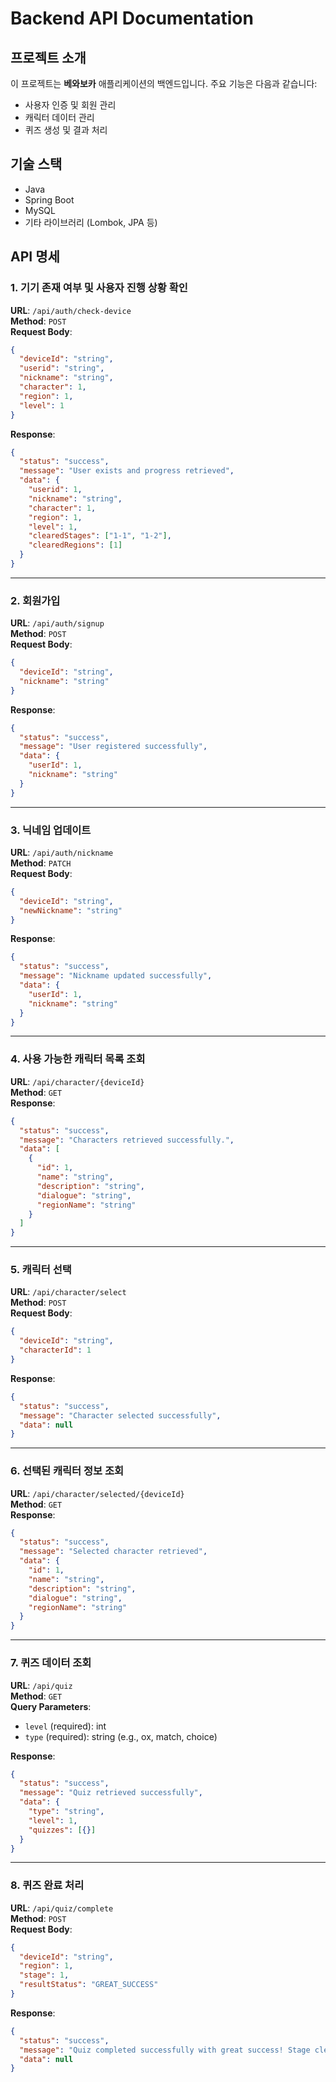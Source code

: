 
# Backend API Documentation

## 프로젝트 소개
이 프로젝트는 **베와보카** 애플리케이션의 백엔드입니다. 주요 기능은 다음과 같습니다:
- 사용자 인증 및 회원 관리
- 캐릭터 데이터 관리
- 퀴즈 생성 및 결과 처리

## 기술 스택
- Java
- Spring Boot
- MySQL
- 기타 라이브러리 (Lombok, JPA 등)

## API 명세

### 1. 기기 존재 여부 및 사용자 진행 상황 확인
**URL**: `/api/auth/check-device`  
**Method**: `POST`  
**Request Body**:
```json
{
  "deviceId": "string",
  "userid": "string",
  "nickname": "string",
  "character": 1,
  "region": 1,
  "level": 1
}
```
**Response**:
```json
{
  "status": "success",
  "message": "User exists and progress retrieved",
  "data": {
    "userid": 1,
    "nickname": "string",
    "character": 1,
    "region": 1,
    "level": 1,
    "clearedStages": ["1-1", "1-2"],
    "clearedRegions": [1]
  }
}
```
---

### 2. 회원가입
**URL**: `/api/auth/signup`  
**Method**: `POST`  
**Request Body**:
```json
{
  "deviceId": "string",
  "nickname": "string"
}
```
**Response**:
```json
{
  "status": "success",
  "message": "User registered successfully",
  "data": {
    "userId": 1,
    "nickname": "string"
  }
}
```
---

### 3. 닉네임 업데이트
**URL**: `/api/auth/nickname`  
**Method**: `PATCH`  
**Request Body**:
```json
{
  "deviceId": "string",
  "newNickname": "string"
}
```
**Response**:
```json
{
  "status": "success",
  "message": "Nickname updated successfully",
  "data": {
    "userId": 1,
    "nickname": "string"
  }
}
```
---

### 4. 사용 가능한 캐릭터 목록 조회
**URL**: `/api/character/{deviceId}`  
**Method**: `GET`  
**Response**:
```json
{
  "status": "success",
  "message": "Characters retrieved successfully.",
  "data": [
    {
      "id": 1,
      "name": "string",
      "description": "string",
      "dialogue": "string",
      "regionName": "string"
    }
  ]
}
```
---

### 5. 캐릭터 선택
**URL**: `/api/character/select`  
**Method**: `POST`  
**Request Body**:
```json
{
  "deviceId": "string",
  "characterId": 1
}
```
**Response**:
```json
{
  "status": "success",
  "message": "Character selected successfully",
  "data": null
}
```
---

### 6. 선택된 캐릭터 정보 조회
**URL**: `/api/character/selected/{deviceId}`  
**Method**: `GET`  
**Response**:
```json
{
  "status": "success",
  "message": "Selected character retrieved",
  "data": {
    "id": 1,
    "name": "string",
    "description": "string",
    "dialogue": "string",
    "regionName": "string"
  }
}
```
---

### 7. 퀴즈 데이터 조회
**URL**: `/api/quiz`  
**Method**: `GET`  
**Query Parameters**:
- `level` (required): int  
- `type` (required): string (e.g., ox, match, choice)

**Response**:
```json
{
  "status": "success",
  "message": "Quiz retrieved successfully",
  "data": {
    "type": "string",
    "level": 1,
    "quizzes": [{}]
  }
}
```
---

### 8. 퀴즈 완료 처리
**URL**: `/api/quiz/complete`  
**Method**: `POST`  
**Request Body**:
```json
{
  "deviceId": "string",
  "region": 1,
  "stage": 1,
  "resultStatus": "GREAT_SUCCESS"
}
```
**Response**:
```json
{
  "status": "success",
  "message": "Quiz completed successfully with great success! Stage cleared.",
  "data": null
}
```
